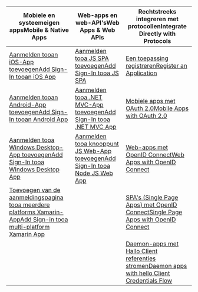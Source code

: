 | <span data-ttu-id="e9454-101">Mobiele en systeemeigen apps</span><span class="sxs-lookup"><span data-stu-id="e9454-101">Mobile & Native Apps</span></span> | <span data-ttu-id="e9454-102">Web-apps en web-API's</span><span class="sxs-lookup"><span data-stu-id="e9454-102">Web Apps & Web APIs</span></span> | <span data-ttu-id="e9454-103">Rechtstreeks integreren met protocollen</span><span class="sxs-lookup"><span data-stu-id="e9454-103">Integrate Directly with Protocols</span></span> |
| --- | --- | --- |
| [<span data-ttu-id="e9454-104">Aanmelden tooan iOS-App toevoegen</span><span class="sxs-lookup"><span data-stu-id="e9454-104">Add Sign-In tooan iOS App</span></span>](../articles/active-directory/develop/GuidedSetups/active-directory-ios.md) | [<span data-ttu-id="e9454-105">Aanmelden tooa JS SPA toevoegen</span><span class="sxs-lookup"><span data-stu-id="e9454-105">Add Sign-In tooa JS SPA</span></span>](../articles/active-directory/develop/GuidedSetups/active-directory-javascriptspa.md) |[<span data-ttu-id="e9454-106">Een toepassing registreren</span><span class="sxs-lookup"><span data-stu-id="e9454-106">Register an Application</span></span>](../articles/active-directory/develop/active-directory-v2-app-registration.md) | 
| [<span data-ttu-id="e9454-107">Aanmelden tooan Android-App toevoegen</span><span class="sxs-lookup"><span data-stu-id="e9454-107">Add Sign-In tooan Android App</span></span>](../articles/active-directory/develop/guidedsetups/active-directory-mobileanddesktopapp-android-intro.md) | [<span data-ttu-id="e9454-108">Aanmelden tooa .NET MVC-App toevoegen</span><span class="sxs-lookup"><span data-stu-id="e9454-108">Add Sign-In tooa .NET MVC App</span></span>](../articles/active-directory/develop/guidedsetups/active-directory-serversidewebapp-aspnetwebappowin-intro.md) |[<span data-ttu-id="e9454-109">Mobiele apps met OAuth 2.0</span><span class="sxs-lookup"><span data-stu-id="e9454-109">Mobile Apps with OAuth 2.0</span></span>](../articles/active-directory/develop/active-directory-v2-protocols-oauth-code.md) |
| [<span data-ttu-id="e9454-110">Aanmelden tooa Windows Desktop-App toevoegen</span><span class="sxs-lookup"><span data-stu-id="e9454-110">Add Sign-In tooa Windows Desktop App</span></span>](../articles/active-directory/develop/guidedsetups/active-directory-mobileanddesktopapp-windowsdesktop-intro.md) |[<span data-ttu-id="e9454-111">Aanmelden tooa knooppunt JS Web-App toevoegen</span><span class="sxs-lookup"><span data-stu-id="e9454-111">Add Sign-In tooa Node JS Web App</span></span>](../articles/active-directory/develop/active-directory-v2-devquickstarts-node-web.md) |[<span data-ttu-id="e9454-112">Web-apps met OpenID Connect</span><span class="sxs-lookup"><span data-stu-id="e9454-112">Web Apps with OpenID Connect</span></span>](../articles/active-directory/develop/active-directory-v2-protocols-oidc.md) |
| [<span data-ttu-id="e9454-113">Toevoegen van de aanmeldingspagina tooa meerdere platforms Xamarin-App</span><span class="sxs-lookup"><span data-stu-id="e9454-113">Add Sign-in tooa multi-platform Xamarin App</span></span>](https://github.com/Azure-Samples/active-directory-xamarin-native-v2)|  |[<span data-ttu-id="e9454-114">SPA's (Single Page Apps) met OpenID Connect</span><span class="sxs-lookup"><span data-stu-id="e9454-114">Single Page Apps with OpenID Connect</span></span>](../articles/active-directory/develop/active-directory-v2-protocols-implicit.md) |
|  |  | [<span data-ttu-id="e9454-115">Daemon-apps met Hallo Client referenties stromen</span><span class="sxs-lookup"><span data-stu-id="e9454-115">Daemon apps with hello Client Credentials Flow</span></span>](../articles/active-directory/develop/active-directory-v2-protocols-oauth-client-creds.md) |
